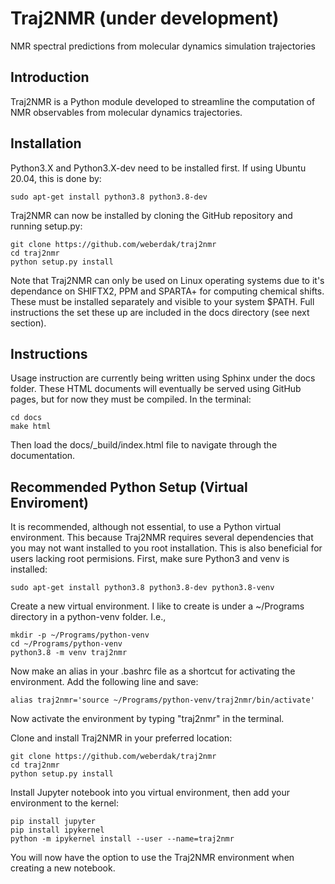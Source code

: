 # Traj2NMR (under development)

NMR spectral predictions from molecular dynamics simulation trajectories


## Introduction

Traj2NMR is a Python module developed to streamline the computation of NMR observables from molecular dynamics trajectories.


## Installation

Python3.X and Python3.X-dev need to be installed first. If using Ubuntu 20.04, this is done by:

```shell
sudo apt-get install python3.8 python3.8-dev
```

Traj2NMR can now be installed by cloning the GitHub repository and running setup.py:

```shell
git clone https://github.com/weberdak/traj2nmr
cd traj2nmr
python setup.py install
```

Note that Traj2NMR can only be used on Linux operating systems due to it's dependance on SHIFTX2, PPM and SPARTA+ for computing chemical shifts. These must be installed separately and visible to your system $PATH. Full instructions the set these up are included in the docs directory (see next section). 


## Instructions

Usage instruction are currently being written using Sphinx under the docs folder. These HTML documents will eventually be served using GitHub pages, but for now they must be compiled. In the terminal:

```shell
cd docs
make html
```

Then load the docs/_build/index.html file to navigate through the documentation.


## Recommended Python Setup (Virtual Enviroment)

It is recommended, although not essential, to use a Python virtual environment. This because Traj2NMR requires several dependencies that you may not want installed to you root installation. This is also beneficial for users lacking root permisions. First, make sure Python3 and venv is installed:

```shell
sudo apt-get install python3.8 python3.8-dev python3.8-venv
```

Create a new virtual environment. I like to create is under a ~/Programs directory in a python-venv folder. I.e., 

```shell
mkdir -p ~/Programs/python-venv
cd ~/Programs/python-venv
python3.8 -m venv traj2nmr
```

Now make an alias in your .bashrc file as a shortcut for activating the environment. Add the following line and save:

```shell
alias traj2nmr='source ~/Programs/python-venv/traj2nmr/bin/activate'
```

Now activate the environment by typing "traj2nmr" in the terminal.

Clone and install Traj2NMR in your preferred location:

```shell
git clone https://github.com/weberdak/traj2nmr
cd traj2nmr
python setup.py install
```

Install Jupyter notebook into you virtual environment, then add your environment to the kernel:

```shell
pip install jupyter
pip install ipykernel
python -m ipykernel install --user --name=traj2nmr
```

You will now have the option to use the Traj2NMR environment when creating a new notebook.
